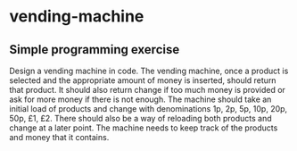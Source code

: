 vending-machine
===============
Simple programming exercise
---------------------------
Design a vending machine in code. The vending machine, once a product is selected
and the appropriate amount of money is inserted, should return that product. It 
should also return change if too much money is provided or ask for more money if 
there is not enough. The machine should take an initial load of products and change 
with denominations 1p, 2p, 5p, 10p, 20p, 50p, £1, £2. There should also be a way 
of reloading both products and change at a later point. The machine needs to keep 
track of the products and money that it contains.
